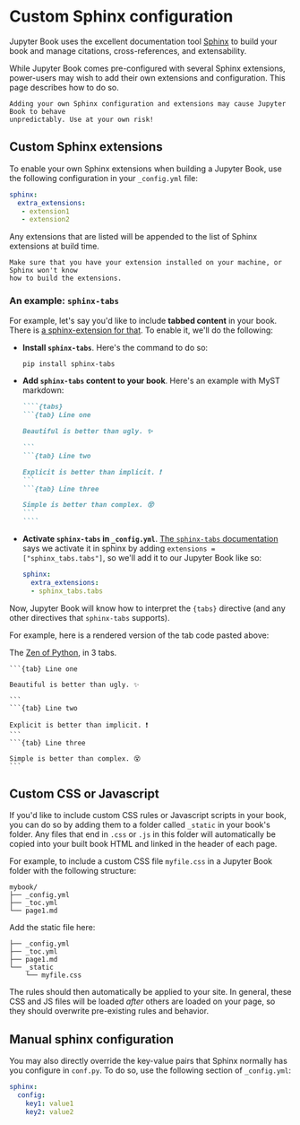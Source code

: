 # Custom Sphinx configuration

Jupyter Book uses the excellent documentation tool [Sphinx](http://www.sphinx-doc.org/)
to build your book and manage citations, cross-references, and extensability.

While Jupyter Book comes pre-configured with several Sphinx extensions, power-users may
wish to add their own extensions and configuration. This page describes how to do so.

```{warning}
Adding your own Sphinx configuration and extensions may cause Jupyter Book to behave
unpredictably. Use at your own risk!
```

## Custom Sphinx extensions

To enable your own Sphinx extensions when building a Jupyter Book, use the following
configuration in your `_config.yml` file:

```yaml
sphinx:
  extra_extensions:
   - extension1
   - extension2
```

Any extensions that are listed will be appended to the list of Sphinx extensions at
build time.

```{note}
Make sure that you have your extension installed on your machine, or Sphinx won't know
how to build the extensions.
```

### An example: `sphinx-tabs`

For example, let's say you'd like to include **tabbed content** in your book. There
is [a sphinx-extension for that](https://github.com/djungelorm/sphinx-tabs). To enable
it, we'll do the following:

* **Install `sphinx-tabs`**. Here's the command to do so:

  ```bash
  pip install sphinx-tabs
  ```
* **Add `sphinx-tabs` content to your book**. Here's an example with MyST markdown:

  `````md
  ````{tabs}
  ```{tab} Line one

  Beautiful is better than ugly. ✨

  ```
  ```{tab} Line two

  Explicit is better than implicit. ❗
  ```
  ```{tab} Line three

  Simple is better than complex. 😵
  ```
  ````
  `````
* **Activate `sphinx-tabs` in `_config.yml`**. [The `sphinx-tabs` documentation](https://github.com/djungelorm/sphinx-tabs/)
  says we activate it in sphinx by adding `extensions = ["sphinx_tabs.tabs"]`, so we'll
  add it to our Jupyter Book like so:

  ```yaml
  sphinx:
    extra_extensions:
    - sphinx_tabs.tabs
  ```

Now, Jupyter Book will know how to interpret the `{tabs}` directive (and any other
directives that `sphinx-tabs` supports).

For example, here is a rendered version of the tab code pasted above:

The [Zen of Python](https://www.python.org/dev/peps/pep-0020/), in 3 tabs.

````{tabs}
```{tab} Line one

Beautiful is better than ugly. ✨

```
```{tab} Line two

Explicit is better than implicit. ❗
```
```{tab} Line three

Simple is better than complex. 😵
```
````

## Custom CSS or Javascript

If you'd like to include custom CSS rules or Javascript scripts in your book,
you can do so by adding them to a folder called `_static` in your book's folder.
Any files that end in `.css` or `.js` in this folder will automatically be copied
into your built book HTML and linked in the header of each page.

For example, to include a custom CSS file `myfile.css` in a Jupyter Book folder with
the following structure:

```
mybook/
├── _config.yml
├── _toc.yml
└── page1.md
```

Add the static file here:

```
├── _config.yml
├── _toc.yml
├── page1.md
└── _static
    └── myfile.css
```

The rules should then automatically be applied to your site. In general, these
CSS and JS files will be loaded *after* others are loaded on your page, so they
should overwrite pre-existing rules and behavior.


## Manual sphinx configuration

You may also directly override the key-value pairs that Sphinx normally has
you configure in `conf.py`. To do so, use the following section of `_config.yml`:

  ```yaml
  sphinx:
    config:
      key1: value1
      key2: value2
  ```
